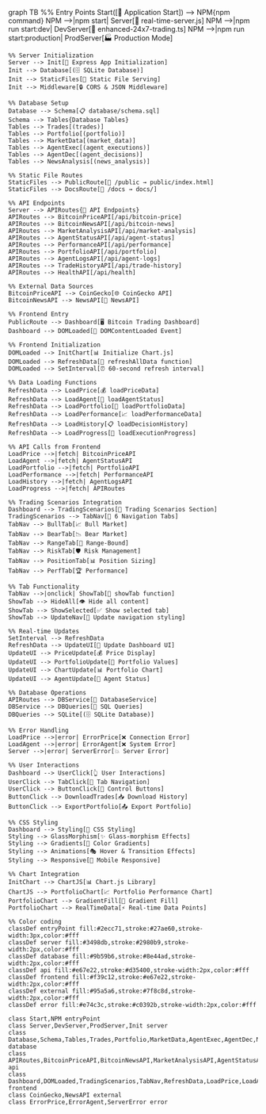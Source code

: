 graph TB
    %% Entry Points
    Start([🚀 Application Start]) --> NPM{npm command}
    NPM -->|npm start| Server[📡 real-time-server.js]
    NPM -->|npm run start:dev| DevServer[🔧 enhanced-24x7-trading.ts]
    NPM -->|npm run start:production| ProdServer[🏭 Production Mode]
    
    %% Server Initialization
    Server --> Init[🔧 Express App Initialization]
    Init --> Database[(🗄️ SQLite Database)]
    Init --> StaticFiles[📁 Static File Serving]
    Init --> Middleware[🔒 CORS & JSON Middleware]
    
    %% Database Setup
    Database --> Schema[📋 database/schema.sql]
    Schema --> Tables{Database Tables}
    Tables --> Trades[(trades)]
    Tables --> Portfolio[(portfolio)]
    Tables --> MarketData[(market_data)]
    Tables --> AgentExec[(agent_executions)]
    Tables --> AgentDec[(agent_decisions)]
    Tables --> NewsAnalysis[(news_analysis)]
    
    %% Static File Routes
    StaticFiles --> PublicRoute[📂 /public → public/index.html]
    StaticFiles --> DocsRoute[📂 /docs → docs/]
    
    %% API Endpoints
    Server --> APIRoutes{🔗 API Endpoints}
    APIRoutes --> BitcoinPriceAPI[/api/bitcoin-price]
    APIRoutes --> BitcoinNewsAPI[/api/bitcoin-news]
    APIRoutes --> MarketAnalysisAPI[/api/market-analysis]
    APIRoutes --> AgentStatusAPI[/api/agent-status]
    APIRoutes --> PerformanceAPI[/api/performance]
    APIRoutes --> PortfolioAPI[/api/portfolio]
    APIRoutes --> AgentLogsAPI[/api/agent-logs]
    APIRoutes --> TradeHistoryAPI[/api/trade-history]
    APIRoutes --> HealthAPI[/api/health]
    
    %% External Data Sources
    BitcoinPriceAPI --> CoinGecko[🌐 CoinGecko API]
    BitcoinNewsAPI --> NewsAPI[📰 NewsAPI]
    
    %% Frontend Entry
    PublicRoute --> Dashboard[🖥️ Bitcoin Trading Dashboard]
    Dashboard --> DOMLoaded[📱 DOMContentLoaded Event]
    
    %% Frontend Initialization
    DOMLoaded --> InitChart[📊 Initialize Chart.js]
    DOMLoaded --> RefreshData[🔄 refreshAllData function]
    DOMLoaded --> SetInterval[⏰ 60-second refresh interval]
    
    %% Data Loading Functions
    RefreshData --> LoadPrice[💰 loadPriceData]
    RefreshData --> LoadAgent[🤖 loadAgentStatus]
    RefreshData --> LoadPortfolio[💼 loadPortfolioData]
    RefreshData --> LoadPerformance[📈 loadPerformanceData]
    RefreshData --> LoadHistory[📋 loadDecisionHistory]
    RefreshData --> LoadProgress[🎯 loadExecutionProgress]
    
    %% API Calls from Frontend
    LoadPrice -->|fetch| BitcoinPriceAPI
    LoadAgent -->|fetch| AgentStatusAPI
    LoadPortfolio -->|fetch| PortfolioAPI
    LoadPerformance -->|fetch| PerformanceAPI
    LoadHistory -->|fetch| AgentLogsAPI
    LoadProgress -->|fetch| APIRoutes
    
    %% Trading Scenarios Integration
    Dashboard --> TradingScenarios[🎯 Trading Scenarios Section]
    TradingScenarios --> TabNav[🧭 6 Navigation Tabs]
    TabNav --> BullTab[📈 Bull Market]
    TabNav --> BearTab[📉 Bear Market]
    TabNav --> RangeTab[🌊 Range-Bound]
    TabNav --> RiskTab[🛡️ Risk Management]
    TabNav --> PositionTab[📊 Position Sizing]
    TabNav --> PerfTab[🏆 Performance]
    
    %% Tab Functionality
    TabNav -->|onclick| ShowTab[🔄 showTab function]
    ShowTab --> HideAll[👁️ Hide all content]
    ShowTab --> ShowSelected[✅ Show selected tab]
    ShowTab --> UpdateNav[🎨 Update navigation styling]
    
    %% Real-time Updates
    SetInterval --> RefreshData
    RefreshData --> UpdateUI[🔄 Update Dashboard UI]
    UpdateUI --> PriceUpdate[💰 Price Display]
    UpdateUI --> PortfolioUpdate[💼 Portfolio Values]
    UpdateUI --> ChartUpdate[📊 Portfolio Chart]
    UpdateUI --> AgentUpdate[🤖 Agent Status]
    
    %% Database Operations
    APIRoutes --> DBService[🔧 DatabaseService]
    DBService --> DBQueries[📝 SQL Queries]
    DBQueries --> SQLite[(🗄️ SQLite Database)]
    
    %% Error Handling
    LoadPrice -->|error| ErrorPrice[❌ Connection Error]
    LoadAgent -->|error| ErrorAgent[❌ System Error]
    Server -->|error| ServerError[💥 Server Error]
    
    %% User Interactions
    Dashboard --> UserClick[👆 User Interactions]
    UserClick --> TabClick[🎯 Tab Navigation]
    UserClick --> ButtonClick[🔘 Control Buttons]
    ButtonClick --> DownloadTrades[📥 Download History]
    ButtonClick --> ExportPortfolio[📤 Export Portfolio]
    
    %% CSS Styling
    Dashboard --> Styling[🎨 CSS Styling]
    Styling --> GlassMorphism[✨ Glass-morphism Effects]
    Styling --> Gradients[🌈 Color Gradients]
    Styling --> Animations[🎭 Hover & Transition Effects]
    Styling --> Responsive[📱 Mobile Responsive]
    
    %% Chart Integration
    InitChart --> ChartJS[📊 Chart.js Library]
    ChartJS --> PortfolioChart[📈 Portfolio Performance Chart]
    PortfolioChart --> GradientFill[🌈 Gradient Fill]
    PortfolioChart --> RealTimeData[⚡ Real-time Data Points]

    %% Color coding
    classDef entryPoint fill:#2ecc71,stroke:#27ae60,stroke-width:3px,color:#fff
    classDef server fill:#3498db,stroke:#2980b9,stroke-width:2px,color:#fff
    classDef database fill:#9b59b6,stroke:#8e44ad,stroke-width:2px,color:#fff
    classDef api fill:#e67e22,stroke:#d35400,stroke-width:2px,color:#fff
    classDef frontend fill:#f39c12,stroke:#e67e22,stroke-width:2px,color:#fff
    classDef external fill:#95a5a6,stroke:#7f8c8d,stroke-width:2px,color:#fff
    classDef error fill:#e74c3c,stroke:#c0392b,stroke-width:2px,color:#fff
    
    class Start,NPM entryPoint
    class Server,DevServer,ProdServer,Init server
    class Database,Schema,Tables,Trades,Portfolio,MarketData,AgentExec,AgentDec,NewsAnalysis,SQLite database
    class APIRoutes,BitcoinPriceAPI,BitcoinNewsAPI,MarketAnalysisAPI,AgentStatusAPI,PerformanceAPI,PortfolioAPI,AgentLogsAPI,TradeHistoryAPI,HealthAPI api
    class Dashboard,DOMLoaded,TradingScenarios,TabNav,RefreshData,LoadPrice,LoadAgent,LoadPortfolio,LoadPerformance,LoadHistory frontend
    class CoinGecko,NewsAPI external
    class ErrorPrice,ErrorAgent,ServerError error